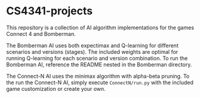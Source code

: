 # CS4341-projects
This repository is a collection of AI algorithm implementations for the games Connect 4 and Bomberman.

The Bomberman AI uses both expectimax and Q-learning for different scenarios and versions (stages). The included weights are optimal for running Q-learning for each scenario and version combination. To run the Bomberman AI, reference the README nested in the Bomberman directory.

The Connect-N AI uses the minimax algorithm with alpha-beta pruning. To the run the Connect-N AI, simply execute `ConnectN/run.py` with the included game customization or create your own.
